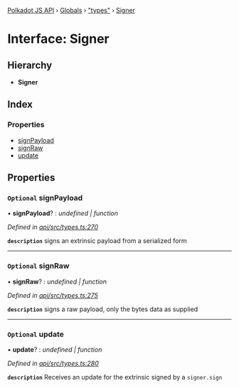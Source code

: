 [Polkadot JS API](../README.md) › [Globals](../globals.md) › ["types"](../modules/_types_.md) › [Signer](_types_.signer.md)

# Interface: Signer

## Hierarchy

* **Signer**

## Index

### Properties

* [signPayload](_types_.signer.md#optional-signpayload)
* [signRaw](_types_.signer.md#optional-signraw)
* [update](_types_.signer.md#optional-update)

## Properties

### `Optional` signPayload

• **signPayload**? : *undefined | function*

*Defined in [api/src/types.ts:270](https://github.com/polkadot-js/api/blob/b1dff2295/packages/api/src/types.ts#L270)*

**`description`** signs an extrinsic payload from a serialized form

___

### `Optional` signRaw

• **signRaw**? : *undefined | function*

*Defined in [api/src/types.ts:275](https://github.com/polkadot-js/api/blob/b1dff2295/packages/api/src/types.ts#L275)*

**`description`** signs a raw payload, only the bytes data as supplied

___

### `Optional` update

• **update**? : *undefined | function*

*Defined in [api/src/types.ts:280](https://github.com/polkadot-js/api/blob/b1dff2295/packages/api/src/types.ts#L280)*

**`description`** Receives an update for the extrinsic signed by a `signer.sign`
